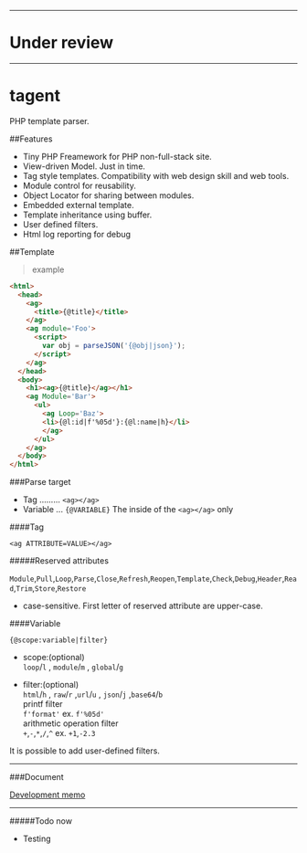 -------------
# **Under review**

-------------

# tagent

PHP template parser.  

##Features

* Tiny PHP Freamework for PHP non-full-stack site.
* View-driven Model. Just in time.
* Tag style templates. Compatibility with web design skill and web tools.
* Module control for reusability.
* Object Locator for sharing between modules.
* Embedded external template.  
* Template inheritance using buffer.
* User defined filters.  
* Html log reporting for debug  

##Template  

> example  

```html
<html>
  <head>
    <ag>
      <title>{@title}</title>
    </ag>
    <ag module='Foo'>
      <script>
        var obj = parseJSON('{@obj|json}');
      </script>
    </ag>
  </head>
  <body>
    <h1><ag>{@title}</ag></h1>
    <ag Module='Bar'>
      <ul>
        <ag Loop='Baz'>
        <li>{@l:id|f'%05d'}:{@l:name|h}</li>
        </ag>
      </ul>
    </ag>
  </body>
</html>
```

###Parse target

* Tag ......... `<ag></ag>`  
* Variable ... `{@VARIABLE}`  The inside of the `<ag></ag>` only

####Tag

```text
<ag ATTRIBUTE=VALUE></ag>
```

#####Reserved attributes

`Module`,`Pull`,`Loop`,`Parse`,`Close`,`Refresh`,`Reopen`,`Template`,`Check`,`Debug`,`Header`,`Read`,`Trim`,`Store`,`Restore`  
* case-sensitive.  First letter of reserved attribute are upper-case.  


####Variable

```text
{@scope:variable|filter}
```

* scope:(optional)  
`loop`/`l` , `module`/`m` , `global`/`g`  

* filter:(optional)  
`html`/`h` , `raw`/`r` ,`url`/`u` , `json`/`j` ,`base64`/`b`  
printf filter  
`f'format'`  ex. `f'%05d'`  
arithmetic operation filter  
`+`,`-`,`*`,`/`,`^`  ex. `+1`,`-2.3`  

It is possible to add user-defined filters.  

- - - - - - -
###Document

[Development memo](docs/Document.md)

- - - - - - -

#####Todo now

* Testing
